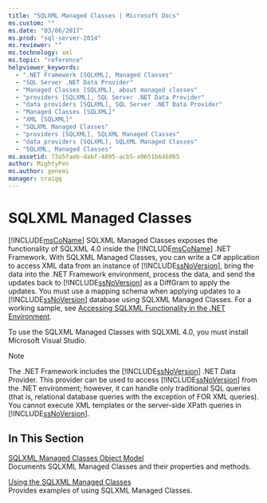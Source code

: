 ```yaml
---
title: "SQLXML Managed Classes | Microsoft Docs"
ms.custom: ""
ms.date: "03/06/2017"
ms.prod: "sql-server-2014"
ms.reviewer: ""
ms.technology: xml
ms.topic: "reference"
helpviewer_keywords: 
  - ".NET Framework [SQLXML], Managed Classes"
  - "SQL Server .NET Data Provider"
  - "Managed Classes [SQLXML], about managed classes"
  - "providers [SQLXML], SQL Server .NET Data Provider"
  - "data providers [SQLXML], SQL Server .NET Data Provider"
  - "Managed Classes [SQLXML]"
  - "XML [SQLXML]"
  - "SQLXML Managed Classes"
  - "providers [SQLXML], SQLXML Managed Classes"
  - "data providers [SQLXML], SQLXML Managed Classes"
  - "SQLXML, Managed Classes"
ms.assetid: 73a5faeb-dabf-4895-acb5-a9651b646065
author: MightyPen
ms.author: genemi
manager: craigg
---
```

# SQLXML Managed Classes
  [!INCLUDE[msCoName](../../../includes/msconame-md.md)] SQLXML Managed Classes exposes the functionality of SQLXML 4.0 inside the [!INCLUDE[msCoName](../../../includes/msconame-md.md)] .NET Framework. With SQLXML Managed Classes, you can write a C# application to access XML data from an instance of [!INCLUDE[ssNoVersion](../../../includes/ssnoversion-md.md)], bring the data into the .NET Framework environment, process the data, and send the updates back to [!INCLUDE[ssNoVersion](../../../includes/ssnoversion-md.md)] as a DiffGram to apply the updates. You must use a mapping schema when applying updates to a [!INCLUDE[ssNoVersion](../../../includes/ssnoversion-md.md)] database using SQLXML Managed Classes. For a working sample, see [Accessing SQLXML Functionality in the .NET Environment](accessing-sqlxml-functionality-in-the-net-environment.md).  
  
 To use the SQLXML Managed Classes with SQLXML 4.0, you must install Microsoft Visual Studio.  
  
> [!NOTE]  
>  The .NET Framework includes the [!INCLUDE[ssNoVersion](../../../includes/ssnoversion-md.md)] .NET Data Provider. This provider can be used to access [!INCLUDE[ssNoVersion](../../../includes/ssnoversion-md.md)] from the .NET environment; however, it can handle only traditional SQL queries (that is, relational database queries with the exception of FOR XML queries). You cannot execute XML templates or the server-side XPath queries in [!INCLUDE[ssNoVersion](../../../includes/ssnoversion-md.md)].  
  
## In This Section  
 [SQLXML Managed Classes Object Model](../../../database-engine/dev-guide/sqlxml-managed-classes-object-model.md)  
 Documents SQLXML Managed Classes and their properties and methods.  
  
 [Using the SQLXML Managed Classes](sqlxml-4-0-net-framework-support-managed-classes.md)  
 Provides examples of using SQLXML Managed Classes.  
  
  
